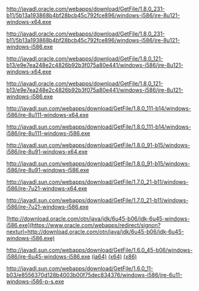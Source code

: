 <!--[](http://download.java.net/java/GA/jdk9/9/binaries/jdk-9+181_linux-x64_bin.tar.gz)

 JRE 9.0.3+9 x64
 
http://javadl.oracle.com/webapps/download/AutoDL?BundleId=227482
http://javadl.oracle.com/webapps/download/AutoDL?BundleId=227513
 
JRE 9.0.3+9 x86
http://javadl.oracle.com/webapps/download/AutoDL?BundleId=227485
http://javadl.oracle.com/webapps/download/AutoDL?BundleId=227514
 
JRE 9.0.3+9 x64 MSI
http://javadl.oracle.com/webapps/download/AutoDL?BundleId=227516
 
JRE 9.0.3+9 x64 MSI
http://javadl.oracle.com/webapps/download/AutoDL?BundleId=227515
 
JDK 9.0.3+9 x64
http://javadl.oracle.com/webapps/download/AutoDL?BundleId=227476
 
JDK 9.0.3+9 x86
http://javadl.oracle.com/webapps/download/AutoDL?BundleId=227477
-->
http://javadl.oracle.com/webapps/download/GetFile/1.8.0_231-b11/5b13a193868b4bf28bcb45c792fce896/windows-i586/jre-8u121-windows-x64.exe

http://javadl.oracle.com/webapps/download/GetFile/1.8.0_231-b11/5b13a193868b4bf28bcb45c792fce896/windows-i586/jre-8u121-windows-i586.exe

http://javadl.oracle.com/webapps/download/GetFile/1.8.0_121-b13/e9e7ea248e2c4826b92b3f075a80e441/windows-i586/jre-8u121-windows-x64.exe

http://javadl.oracle.com/webapps/download/GetFile/1.8.0_121-b13/e9e7ea248e2c4826b92b3f075a80e441/windows-i586/jre-8u121-windows-i586.exe

http://javadl.sun.com/webapps/download/GetFile/1.8.0_111-b14/windows-i586/jre-8u111-windows-x64.exe

http://javadl.sun.com/webapps/download/GetFile/1.8.0_111-b14/windows-i586/jre-8u111-windows-i586.exe

http://javadl.sun.com/webapps/download/GetFile/1.8.0_91-b15/windows-i586/jre-8u91-windows-x64.exe

http://javadl.sun.com/webapps/download/GetFile/1.8.0_91-b15/windows-i586/jre-8u91-windows-i586.exe

http://javadl.sun.com/webapps/download/GetFile/1.7.0_21-b11/windows-i586/jre-7u21-windows-x64.exe

http://javadl.sun.com/webapps/download/GetFile/1.7.0_21-b11/windows-i586/jre-7u21-windows-i586.exe
<!--
Sun Java SE Runtime Environment 7 Update 9
x86: http://javadl.sun.com/webapps/download/AutoDL?BundleId=69474
x64: http://javadl.sun.com/webapps/download/AutoDL?BundleId=69476
[](http://javadl.sun.com/webapps/download/AutoDL?BundleId=51869&jre-7-windows-x64.exe)
[](http://javadl.sun.com/webapps/download/AutoDL?BundleId=50974&jre-7-windows-i586.exe)
-->
[http://download.oracle.com/otn/java/jdk/6u45-b06/jdk-6u45-windows-i586.exe](https://www.oracle.com/webapps/redirect/signon?nexturl=http://download.oracle.com/otn/java/jdk/6u45-b06/jdk-6u45-windows-i586.exe)

http://javadl.sun.com/webapps/download/GetFile/1.6.0_45-b06/windows-i586/jre-6u45-windows-i586.exe [(ia64)](http://javadl.sun.com/webapps/download/GetFile/1.6.0_45-b06/windows-i586/jre-6u45-windows-ia64.exe) [(x64)](http://javadl.sun.com/webapps/download/GetFile/1.6.0_45-b06/windows-i586/jre-6u45-windows-x64.exe) [(x86)](http://javadl.sun.com/webapps/download/GetFile/1.6.0_45-b06/windows-i586/jre-6u45-windows-i586-iftw.exe)

http://javadl.sun.com/webapps/download/GetFile/1.6.0_11-b03/e8556370d128b4003b00f75dec834376/windows-i586/jre-6u11-windows-i586-p-s.exe
<!--
Sun Java SE Runtime Environment 6 Update 37
x86: http://javadl.sun.com/webapps/download/AutoDL?BundleId=69512
x64: http://javadl.sun.com/webapps/download/AutoDL?BundleId=69513
-->
[](http://javadl.sun.com/webapps/download/AutoDL?BundleId=49024&jre-6u26-windows-i586-s.exe)
